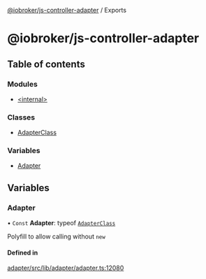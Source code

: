 [@iobroker/js-controller-adapter](README.md) / Exports

# @iobroker/js-controller-adapter

## Table of contents

### Modules

- [\<internal\>](modules/internal_.md)

### Classes

- [AdapterClass](classes/AdapterClass.md)

### Variables

- [Adapter](modules.md#adapter)

## Variables

### Adapter

• `Const` **Adapter**: typeof [`AdapterClass`](classes/AdapterClass.md)

Polyfill to allow calling without `new`

#### Defined in

[adapter/src/lib/adapter/adapter.ts:12080](https://github.com/ioBroker/ioBroker.js-controller/blob/819f1976e/packages/adapter/src/lib/adapter/adapter.ts#L12080)
